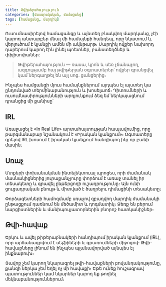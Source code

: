 ```yaml
---
title: Թվիթերահայություն
categories: [Հասարակական, Համացանց]
tags: [համացանց, մարդիկ]
---
```


Ուսումնասիրելով համացանցը և այնտեղ բնակվող մարդկանց, չէի կարող անտարբեր մնալ մի համայնքի հանդեպ, որը նկատում և վերլուծում է կյանքի ամեն մի ակնթարթ։ Մարդիկ ովքեր նախորդ դարերում կարող էին լինել պոետներ, բանստեղծներ և փիլիսոփաներ։

> Թվիթերահայություն — ռասա, կրոն և սեռ չճանաչող, ազգությամբ հայ թվիթերյան օգտատերեր՝ ովքեր գրանցվել կամ ներգաղթել են այլ սոց. ցանցերից։

Ինչպես համցանցի մյուս համայնքներում այդպես էլ այստեղ կա ընդունված տերմինաբանություն և խոսելաոճ։ Դիտումների և ուսումնասիրությունների արդյունքում ձեզ եմ ներկայացնում դրանցից մի քանիսը՝

## IRL

Առաջացել է «In Real Life» արտահայտության հապավումից, որը թարգմանաբար նշանակում է «Իրական կյանքում»։ Օգտատերը գրելով IRL խոսում է իրական կյանքում հանդիպող ինչ որ բանի մասին։

## Սռաչ

Մտքերի փոխանակման ինտելեկտուալ պրոցես, որի ժամանակ մասնակիցներից յուրաքանչյուրը փորձում է առաջ տանել իր տեսակետը և գրավել ընթերցողի ուշադրությունը։ Այն ունի ցուցադրական բնույթ և միտված է ծաղրելու դիմացինի տեսակետը։

Փորձագետների համոզմամբ սռաչով զբաղվող մարդիկ ժամանակի ընթացքում դառնում են մեծամիտ և դոգմատիկ։ Ձեռք են բերում նարցիստներին և մանիպուլյատորներին բնորոշ հատկանիշներ։

## Թվի-հավաք

Երկու և ավել թիթերաբնակերի հանդիպում իրական կյանքում (IRL), որը արձանագրվում է սելֆիների և գրառումների միջոցով։ Թվի-հավաքները լինում են ինչպես պլանավորված այնպես էլ ինքնաբուխ։

Ցավոք չեմ կարող նկարագրել թվի-հավաքների բովանդակությունը, քանզի ներկա չեմ եղել ոչ մի հավաքի։ Եթե ունեք հուշագրավ պատություններ կամ նկարներ կարող եք թողնել մեկնաբանություններում։
